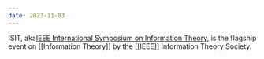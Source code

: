 ```yaml
---
date: 2023-11-03
---
```

ISIT, aka[IEEE International Symposium on Information Theory](https://www.itsoc.org/conferences/isit), is the flagship event on [[Information Theory]] by the [[IEEE]] Information Theory Society.